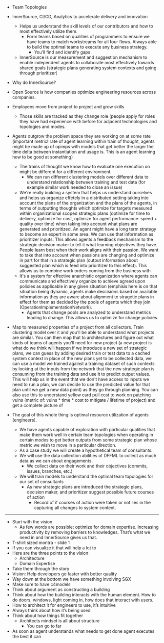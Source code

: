 - Team Topologies
- InnerSource, CI/CD, Analytics to accelerate delivery and innovation
  - Helps us understand the skill levels of our contributors and how to most effectively utilize them.
    - Form teams based on qualities of programmers to ensure we have teams to match workstreams for all four flows. Always able to build the optimal teams to execute any business strategy.
      - You'll find and identify gaps
  - InnerSource is our measurement and suggestion mechanism to enable independent agents to collaborate most effectively towards shared goals (strategic plans generating system contexts and going through prioritizer)
- Why do InnerSource?
- Open Source is how companies optimize engineering resources across companies.
- Employees move from project to project and grow skills
  - Those skills are tracked as they change role (people apply for roles they have had experience with before for adjacent technologies and topologies and modes.
- Agents outgrow the problem space they are working on at some rate (important metric! rate of agent learning within train of thought, agents might be made up of opimps with models that get better the larger the time delta between instantiation and usage is. This is an agent learning how to be good at something)
  - The trains of thought we know how to evaluate one execution on might be different for a different environment.
    - We can run different clustering models over different data to understand relationship between training and test data (for example similar work needed to close an issue)
  - We're really building a system that helps us understand ourselves and helps us organize effetely in a distributed setting taking into account the plans of the organization and the plans of the agents, in terms of outputting thoughts which optimize for targets measured within organizational scoped strategic plans (optimize for time to delivery, optimize for cost, optimize for agent performance: speed + quality over time) when taking into account what plans are generated and prioritized. An agent might have a long term strategy to become an expert in some area. We can use that information as prioritizer inputs. This allows agents a feedback mechanism to the strategic decision maker to tell it what learning objectives they have. People learn best when their work aligns with their passion. We want to take that into account when passions are changing and optimize in part for that in a strategic plan (output information about suggested plan which is feed into prioritizer to this effect). This allows us to combine work orders coming from the business with 
  - It's a system for effective anarchistic organization where agents can communicate and effectively organize to achieve agreed upon policies as applicable in any given situation (emphisis here is on that situation being dynamic, agents make descisions based on available information as they are aware about alignment to stragetic plans in effect for them as decided by the pools of agents which they join (OperationImplementationNetwork).
    - Agents that change pools are analyzed to understand metrics leading to change. This allows us to optimize for change policies.

- Map to measured properties of a project from all collectors. Train clustering model over it and you'll be able to understand what projects are similar. You can then map that to architectures and figure out what kinds of teams of agents you'll need for new project (a new project is what do we think will happen if we introduce a new set of strategic plans, we can guess by adding desired train or test data to a cached system context in place of the new plans yet to be collected data, we can use a model we trained against a training dataset of such contexts by looking at the inputs from the network that the new strategic plan is consuming from the training data and use it to predict output values. This will help us in the event that we don't have access to inputs we need to run a plan, we can decide to use the predicted value for that plan until we get a new data point) as they go through planning. You can also use this to understand yellow card pull cost to work on patching vulns (metric of: vulns * time * cost to mitigate / lifetime of project) and get a complete picture of 
- The goal of this whole thing is optimal resource utilization of agents (engineers).
  - We have agents capable of exploration with particular qualities that make them work well in certain team topologies when operating in certain modes to get better outputs from some strategic plan whose metric we wish to move in a particular direction.
  - As a case study we will create a hypothetical team of consultants.
  - We will use the data collection abilities of DFFML to collect as much data as we can about engagements.
    - We collect data on their work and their objectives (commits, issues, branches, etc.)
  - We will train models to understand the optimal team topologies for our set of consultants
    - As new strategic plans are introduced the strategic plans, decision maker, and prioritizer suggest possible future courses of action
      - Record of if courses of action were taken or not lies in the capturing all changes to system context.

---

- Start with the vision
  - As few words are possible: optimize for domain expertise. Increasing productivity by removing barriers to knowledges. That’s what we need in and InnerSource gives us that.
- T-shirt sized montra - slide 1
- If you can visualize it that will help a lot to
- Here are the three points to the vision
  - Architecture
  - Domain Expertise
- Take them through the story
- Vision: Help developers go faster with better quality
- Way down at the bottom we have something involving SGX
- Make sure to have c4models
- Think about argument as constructing a building
- Think about how the building interacts with the human element. How to do doors, windows, light coming in, how does that interact with users.
- How to architect it for engineers to use, it’s intuitive
- Always think about how it’s being used
- Think about how things fit together
  - Architects mindset is all about structure
    - You can go to far
- As soon as agent understands what needs to get done agent executes the best it can